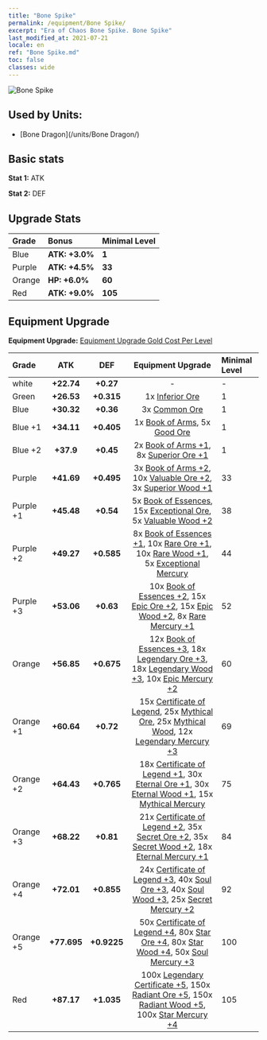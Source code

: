 ```yaml
---
title: "Bone Spike"
permalink: /equipment/Bone Spike/
excerpt: "Era of Chaos Bone Spike. Bone Spike"
last_modified_at: 2021-07-21
locale: en
ref: "Bone Spike.md"
toc: false
classes: wide
---
```


  ![Bone Spike](/images/e/e_3071.png)

## Used by Units:

* [Bone Dragon](/units/Bone Dragon/) 


## Basic stats
 **Stat 1:** ATK

 **Stat 2:** DEF

## Upgrade Stats

  |     Grade    |   Bonus | Minimal Level | 
  |:-------------|:--------|:--------------| 
  | Blue | **ATK: +3.0%** | **1** | 
  | Purple | **ATK: +4.5%** | **33** | 
  | Orange | **HP: +6.0%** | **60** | 
  | Red | **ATK: +9.0%** | **105** | 


## Equipment Upgrade
 **Equipment Upgrade:** [Equipment Upgrade Gold Cost Per Level](/equipment/EquipmentUpgradeCostPerLevel/) 

  |          Grade      | ATK | DEF | Equipment Upgrade | Minimal Level |
  |:--------------------|:---------:|:---------:|:----------------:|:--------------|
  | white | **+22.74** | **+0.27** | - | - |
  | Green | **+26.53** | **+0.315** | 1x [Inferior Ore](/Items/mat_1/) | 1 |
  | Blue | **+30.32** | **+0.36** | 3x [Common Ore](/Items/mat_6/) | 1 |
  | Blue +1 | **+34.11** | **+0.405** | 1x [Book of Arms](/Items/mat_18/), 5x [Good Ore](/Items/mat_12/) | 1 |
  | Blue +2 | **+37.9** | **+0.45** | 2x [Book of Arms +1](/Items/mat_25/), 8x [Superior Ore +1](/Items/mat_19/) | 1 |
  | Purple | **+41.69** | **+0.495** | 3x [Book of Arms +2](/Items/mat_32/), 10x [Valuable Ore +2](/Items/mat_26/), 3x [Superior Wood +1](/Items/mat_20/) | 33 |
  | Purple +1 | **+45.48** | **+0.54** | 5x [Book of Essences](/Items/mat_39/), 15x [Exceptional Ore](/Items/mat_33/), 5x [Valuable Wood +2](/Items/mat_27/) | 38 |
  | Purple +2 | **+49.27** | **+0.585** | 8x [Book of Essences +1](/Items/mat_46/), 10x [Rare Ore +1](/Items/mat_40/), 10x [Rare Wood +1](/Items/mat_41/), 5x [Exceptional Mercury](/Items/mat_35/) | 44 |
  | Purple +3 | **+53.06** | **+0.63** | 10x [Book of Essences +2](/Items/mat_53/), 15x [Epic Ore +2](/Items/mat_47/), 15x [Epic Wood +2](/Items/mat_48/), 8x [Rare Mercury +1](/Items/mat_42/) | 52 |
  | Orange | **+56.85** | **+0.675** | 12x [Book of Essences +3](/Items/mat_60/), 18x [Legendary Ore +3](/Items/mat_54/), 18x [Legendary Wood +3](/Items/mat_55/), 10x [Epic Mercury +2](/Items/mat_49/) | 60 |
  | Orange +1 | **+60.64** | **+0.72** | 15x [Certificate of Legend](/Items/mat_67/), 25x [Mythical Ore](/Items/mat_61/), 25x [Mythical Wood](/Items/mat_62/), 12x [Legendary Mercury +3](/Items/mat_56/) | 69 |
  | Orange +2 | **+64.43** | **+0.765** | 18x [Certificate of Legend +1](/Items/mat_74/), 30x [Eternal Ore +1](/Items/mat_68/), 30x [Eternal Wood +1](/Items/mat_69/), 15x [Mythical Mercury](/Items/mat_63/) | 75 |
  | Orange +3 | **+68.22** | **+0.81** | 21x [Certificate of Legend +2](/Items/mat_81/), 35x [Secret Ore +2](/Items/mat_75/), 35x [Secret Wood +2](/Items/mat_76/), 18x [Eternal Mercury +1](/Items/mat_70/) | 84 |
  | Orange +4 | **+72.01** | **+0.855** | 24x [Certificate of Legend +3](/Items/mat_88/), 40x [Soul Ore +3](/Items/mat_82/), 40x [Soul Wood +3](/Items/mat_83/), 25x [Secret Mercury +2](/Items/mat_77/) | 92 |
  | Orange +5 | **+77.695** | **+0.9225** | 50x [Certificate of Legend +4](/Items/mat_95/), 80x [Star Ore +4](/Items/mat_89/), 80x [Star Wood +4](/Items/mat_90/), 50x [Soul Mercury +3](/Items/mat_84/) | 100 |
  | Red | **+87.17** | **+1.035** | 100x [Legendary Certificate +5](/Items/mat_102/), 150x [Radiant Ore +5](/Items/mat_96/), 150x [Radiant Wood +5](/Items/mat_97/), 100x [Star Mercury +4](/Items/mat_91/) | 105 |

